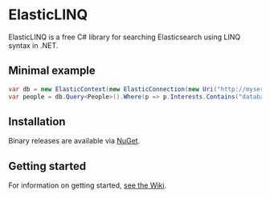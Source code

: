 # ElasticLINQ

ElasticLINQ is a free C# library for searching Elasticsearch using LINQ syntax in .NET.

## Minimal example

```csharp
var db = new ElasticContext(new ElasticConnection(new Uri("http://myserver:9200")));
var people = db.Query<People>().Where(p => p.Interests.Contains("databases") && p.State == "WA");
```

## Installation
Binary releases are available via [NuGet](http://www.nuget.org/packages/ElasticLinq/).


## Getting started
For information on getting started, [see the Wiki](https://github.com/CenturyLinkCloud/ElasticLINQ/wiki/Getting-Started).
